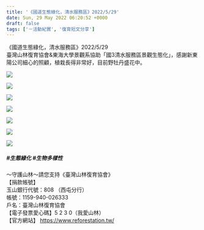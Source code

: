 ```yaml
---
title: '《國道生態綠化，清水服務區》2022/5/29'
date: Sun, 29 May 2022 06:20:52 +0000
draft: false
tags: ['－活動紀實', '復育短文分享']
---
```


《國道生態綠化，清水服務區》2022/5/29  
臺灣山林復育協會&東海大學景觀系協助「國3清水服務區景觀生態化」，感謝新東陽公司細心的照顧，植栽長得非常好，目前野牡丹盛花中。

![](https://www.reforestation.tw/wp-content/uploads/2022/05/64FBB0E8-4701-44CA-8A0F-2B09A0CC1CD7.jpeg)

![](https://www.reforestation.tw/wp-content/uploads/2022/05/3B17759A-2108-46BF-B26F-461E5D811AFD.jpeg)

![](https://www.reforestation.tw/wp-content/uploads/2022/05/3D220F92-7E15-44EA-BDDA-17AAAC889A4A.jpeg)

![](https://www.reforestation.tw/wp-content/uploads/2022/05/D0C2E455-C204-4EBA-9235-7402ECC0740F.jpeg)

![](https://www.reforestation.tw/wp-content/uploads/2022/05/D0426440-CE9E-4272-8965-57C00C3A1B8A.jpeg)

![](https://www.reforestation.tw/wp-content/uploads/2022/05/0C46E901-9FD1-42BF-8DB0-9B671748F7F3.jpeg)

![](https://www.reforestation.tw/wp-content/uploads/2022/05/1E54B64E-81E1-4488-A921-603683BF426F.jpeg)

##### #生態綠化 #生物多樣性

～守護山林～請您支持《臺灣山林復育協會》  
【捐款帳號】  
玉山銀行代號：808 （西屯分行）  
帳號：1159-940-026333  
戶名：臺灣山林復育協會  
【電子發票愛心碼】5 2 3 0（我愛山林）  
【官方網站】 https://www.reforestation.tw/